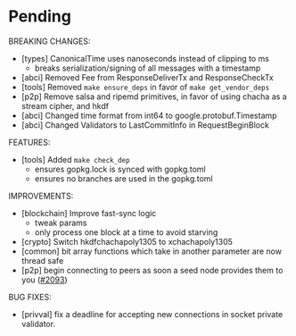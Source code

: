# Pending

BREAKING CHANGES:
- [types] CanonicalTime uses nanoseconds instead of clipping to ms
    - breaks serialization/signing of all messages with a timestamp
- [abci] Removed Fee from ResponseDeliverTx and ResponseCheckTx
- [tools] Removed `make ensure_deps` in favor of `make get_vendor_deps`
- [p2p] Remove salsa and ripemd primitives, in favor of using chacha as a stream cipher, and hkdf
- [abci] Changed time format from int64 to google.protobuf.Timestamp
- [abci] Changed Validators to LastCommitInfo in RequestBeginBlock

FEATURES:
- [tools] Added `make check_dep`
    - ensures gopkg.lock is synced with gopkg.toml
    - ensures no branches are used in the gopkg.toml

IMPROVEMENTS:
- [blockchain] Improve fast-sync logic
    - tweak params
    - only process one block at a time to avoid starving
- [crypto] Switch hkdfchachapoly1305 to xchachapoly1305
- [common] bit array functions which take in another parameter are now thread safe
- [p2p] begin connecting to peers as soon a seed node provides them to you ([#2093](https://github.com/tendermint/tendermint/issues/2093))

BUG FIXES:
- [privval] fix a deadline for accepting new connections in socket private
  validator.
